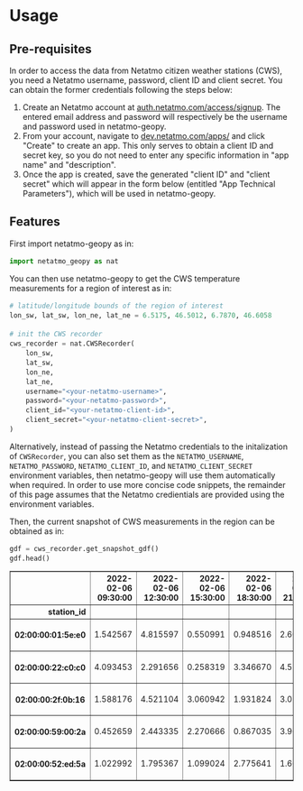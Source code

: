 # Usage

## Pre-requisites

In order to access the data from Netatmo citizen weather stations (CWS), you need a Netatmo username, password, client ID and client secret. You can obtain the former credentials following the steps below:

1. Create an Netatmo account at [auth.netatmo.com/access/signup](https://auth.netatmo.com/access/signup). The entered email address and password will respectively be the username and password used in netatmo-geopy.
2. From your account, navigate to [dev.netatmo.com/apps/](https://dev.netatmo.com/apps) and click "Create" to create an app. This only serves to obtain a client ID and secret key, so you do not need to enter any specific information in "app name" and "description".
3. Once the app is created, save the generated "client ID" and "client secret" which will appear in the form below (entitled "App Technical Parameters"), which will be used in netatmo-geopy.

## Features

First import netatmo-geopy as in:

```python
import netatmo_geopy as nat
```

You can then use netatmo-geopy to get the CWS temperature measurements for a region of interest as in:

```python
# latitude/longitude bounds of the region of interest
lon_sw, lat_sw, lon_ne, lat_ne = 6.5175, 46.5012, 6.7870, 46.6058

# init the CWS recorder
cws_recorder = nat.CWSRecorder(
    lon_sw,
    lat_sw,
    lon_ne,
    lat_ne,
    username="<your-netatmo-username>",
    password="<your-netatmo-password>",
    client_id="<your-netatmo-client-id>",
    client_secret="<your-netatmo-client-secret>",
)
```

Alternatively, instead of passing the Netatmo credentials to the initalization of `CWSRecorder`, you can also set them as the `NETATMO_USERNAME`, `NETATMO_PASSWORD`, `NETATMO_CLIENT_ID`, and `NETATMO_CLIENT_SECRET` environment variables, then netatmo-geopy will use them automatically when required. In order to use more concise code snippets, the remainder of this page assumes that the Netatmo credientials are provided using the environment variables.

Then, the current snapshot of CWS measurements in the region can be obtained as in:

```python
gdf = cws_recorder.get_snapshot_gdf()
gdf.head()
```

<div>
    <style scoped>
     .dataframe tbody tr th:only-of-type {
         vertical-align: middle;
     }

     .dataframe tbody tr th {
         vertical-align: top;
     }

     .dataframe thead th {
         text-align: right;
     }
    </style>
    <table border="1" class="dataframe">
        <thead>
            <tr style="text-align: right;">
                <th></th>
                <th>2022-02-12T19:13</th>
                <th>geometry</th>
            </tr>
            <tr>
                <th>station_id</th>
                <th></th>
                <th></th>
            </tr>
        </thead>
        <tbody>
            <tr>
                <th>02:00:00:01:5e:e0</th>
                <td>6.6</td>
                <td>POINT (6.82799 46.47089)</td>
            </tr>
            <tr>
                <th>02:00:00:22:c0:c0</th>
                <td>4.9</td>
                <td>POINT (6.82904 46.47005)</td>
            </tr>
            <tr>
                <th>02:00:00:2f:0b:16</th>
                <td>3.5</td>
                <td>POINT (6.82516 46.47294)</td>
            </tr>
            <tr>
                <th>02:00:00:59:00:2a</th>
                <td>3.8</td>
                <td>POINT (6.84547 46.46779)</td>
            </tr>
            <tr>
                <th>02:00:00:52:ed:5a</th>
                <td>3.8</td>
                <td>POINT (6.87359 46.47067)</td>
            </tr>
        </tbody>
    </table>
</div>

You can also use the `plot_snapshot` to plot the data on a map:

```python
nat.plot_snapshot(gdf)
```

![lausanne-snapshot](https://github.com/martibosch/netatmo-geopy/blob/main/docs/figures/lausanne.png)

### Schedule a periodic job to record CWS data for a region

It is possible to use netatmo-geopy to set up a periodic job to record CWS measurements. To that end, you need to provide the `time_unit` argument to the initialization of `CWSRecorder`, as in:

```python
snapshot_data_dir = "data/lausanne"
cws_recorder = nat.CWSRecorder(
    lon_sw, lat_sw, lon_ne, lat_ne, dst_dir=snapshot_data_dir, time_unit="hour"
)
```

which will dump an hourly snapshot of CWS measurements to the directory specified with the `dst_dir` argument. The `time_unit` argument can be combined with the `interval`, `at` and `until` arguments, e.g., the following task will record the CWS measurements of the region at the 30th minute of every three hours for the next 24 hours:

```python
from datetime import datetime, timedelta

cws_recorder = nat.CWSRecorder(
    lon_sw,
    lat_sw,
    lon_ne,
    lat_ne,
    dst_dir=snapshot_data_dir,
    time_unit="hours",
    interval=3
    at=":30",
    until=datetime.now() + timedelta(hours=24),
)
```

See [the documentation of schedule](https://schedule.readthedocs.io/) for more examples on scheduling periodic jobs.

**Note that Netatmo CWS data are measured every 5 minutes by the modules and sent to the servers every 10 minutes, so the period when recording CWS data should not be shorter than 10 minutes.**

### Assemble CWS snapshots into a single time-series geo-data frame

After a time series of snapshots have been dumped to a directory, the `CWSDataset` class can be used to assemble the data into a single geo-data frame, i.e., the `ts_gdf` attribute:

```python
cws_dataset = nat.CWSDataset(snapshot_data_dir=snapshot_data_dir)
cws_dataset.ts_gdf.head()
```

<div>
<style scoped>
    .dataframe tbody tr th:only-of-type {
        vertical-align: middle;
    }

    .dataframe tbody tr th {
        vertical-align: top;
    }

    .dataframe thead th {
        text-align: right;
    }
</style>
<table border="1" class="dataframe">
  <thead>
    <tr style="text-align: right;">
      <th></th>
      <th>2022-02-06 09:30:00</th>
      <th>2022-02-06 12:30:00</th>
      <th>2022-02-06 15:30:00</th>
      <th>2022-02-06 18:30:00</th>
      <th>2022-02-06 21:30:00</th>
      <th>2022-02-07 00:30:00</th>
      <th>2022-02-07 03:30:00</th>
      <th>2022-02-07 06:30:00</th>
      <th>geometry</th>
    </tr>
    <tr>
      <th>station_id</th>
      <th></th>
      <th></th>
      <th></th>
      <th></th>
      <th></th>
      <th></th>
      <th></th>
      <th></th>
      <th></th>
    </tr>
  </thead>
  <tbody>
    <tr>
      <th>02:00:00:01:5e:e0</th>
      <td>1.542567</td>
      <td>4.815597</td>
      <td>0.550991</td>
      <td>0.948516</td>
      <td>2.600634</td>
      <td>0.312831</td>
      <td>3.088689</td>
      <td>3.442664</td>
      <td>POINT (6.82799 46.47089)</td>
    </tr>
    <tr>
      <th>02:00:00:22:c0:c0</th>
      <td>4.093453</td>
      <td>2.291656</td>
      <td>0.258319</td>
      <td>3.346670</td>
      <td>4.571841</td>
      <td>2.299931</td>
      <td>0.447544</td>
      <td>4.558038</td>
      <td>POINT (6.82904 46.47005)</td>
    </tr>
    <tr>
      <th>02:00:00:2f:0b:16</th>
      <td>1.588176</td>
      <td>4.521104</td>
      <td>3.060942</td>
      <td>1.931824</td>
      <td>3.027879</td>
      <td>2.567090</td>
      <td>1.326534</td>
      <td>0.043705</td>
      <td>POINT (6.82516 46.47294)</td>
    </tr>
    <tr>
      <th>02:00:00:59:00:2a</th>
      <td>0.452659</td>
      <td>2.443335</td>
      <td>2.270666</td>
      <td>0.867035</td>
      <td>3.965786</td>
      <td>2.200247</td>
      <td>3.443507</td>
      <td>1.314949</td>
      <td>POINT (6.84547 46.46779)</td>
    </tr>
    <tr>
      <th>02:00:00:52:ed:5a</th>
      <td>1.022992</td>
      <td>1.795367</td>
      <td>1.099024</td>
      <td>2.775641</td>
      <td>1.663362</td>
      <td>1.033040</td>
      <td>1.875658</td>
      <td>1.031009</td>
      <td>POINT (6.87359 46.47067)</td>
    </tr>
  </tbody>
</table>
</div>
